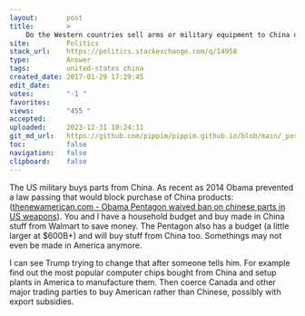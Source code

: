 ```yaml
---
layout:       post
title:        >
    Do the Western countries sell arms or military equipment to China or vice versa?
site:         Politics
stack_url:    https://politics.stackexchange.com/q/14958
type:         Answer
tags:         united-states china
created_date: 2017-01-29 17:29:45
edit_date:    
votes:        "-1 "
favorites:    
views:        "455 "
accepted:     
uploaded:     2023-12-31 10:24:11
git_md_url:   https://github.com/pippim/pippim.github.io/blob/main/_posts/2017/2017-01-29-Do-the-Western-countries-sell-arms-or-military-equipment-to-China-or-vice-versa_.md
toc:          false
navigation:   false
clipboard:    false
---
```


The US military buys parts from China. As recent as 2014 Obama prevented a law passing that would block purchase of China products: ([thenewamerican.com - Obama Pentagon waived ban on chinese parts in US weapons][1]). You and I have a household budget and buy made in China stuff from Walmart to save money. The Pentagon also has a budget (a little larger at $600B+) and will buy stuff from China too. Somethings may not even be made in America anymore.

I can see Trump trying to change that after someone tells him. For example find out the most popular computer chips bought from China and setup plants in America to manufacture them. Then coerce Canada and other major trading parties to buy American rather than Chinese, possibly with export subsidies.


  [1]: http://www.thenewamerican.com/usnews/congress/item/17358-obama-pentagon-waived-ban-on-chinese-parts-in-u-s-weapons
